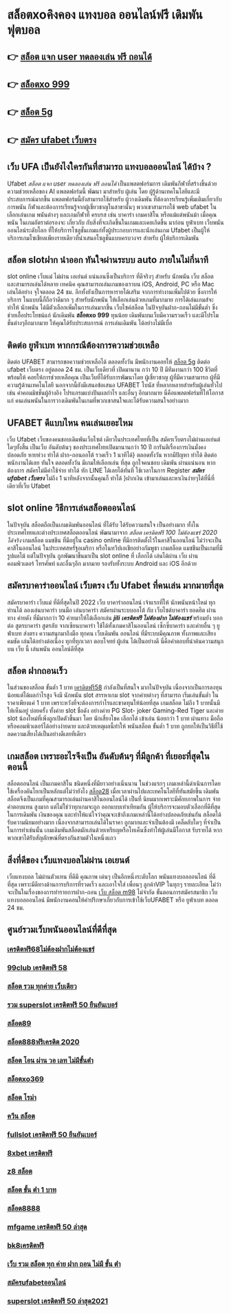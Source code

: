 # สล็อตxoคิงคอง แทงบอล ออนไลน์ฟรี เดิมพันฟุตบอล

## 👉 [สล็อต แจก user ทดลองเล่น ฟรี ถอนได้](https://mabet.net/20-free-100/)
## 👉 [สล็อตxo 999](https://mabet.net/credit-free-50/)
## 👉 [สล็อต 5g](https://mabet.net/)
## 👉 [สมัคร ufabet เว็บตรง](https://bio.link/tisawago)

## เว็บ UFA เป็นยังไงใครกันที่สามารถ แทงบอลออนไลน์  ได้บ้าง ?

Ufabet *สล็อต แจก user ทดลองเล่น ฟรี ถอนได้* เป็นแพลตฟอร์มการ เดิมพันกีฬาที่สร้างขึ้นด้วยความช่วยเหลือของ AI แพลตฟอร์มนี้ พัฒนา มาสำหรับ ผู้เล่น โดย ผู้รู้ด้านเทคโนโลยีและมีประสบการณ์มากขึ้น แพลตฟอร์มนี้ยังสามารถใช้สำหรับ ผู้วางเดิมพัน ที่ต้องการเรียนรู้เพิ่มเติมเกี่ยวกับการพนัน กีฬาและต้องการเรียนรู้จากผู้เชี่ยวชาญในสาขานั้นๆ พวกเขาสามารถใช้ web ufabet ในเลือกเล่นเกม พนันต่างๆ และเกมกีฬาที่ ครบรส เช่น บาคาร่า เกมคาสิโน หรือแม้แต่พนันม้า เมื่อคุณพนัน ในเกมอัตราต่อรองจะ เกี่ยวกับ กับสิ่งที่จะเกิดขึ้นในเกมและเคยเกิดขึ้น มาก่อน  ยูฟ่าเบท   เว็บพนันออนไลน์ระดับโลก ที่ให้บริการโซลูชั่นเกมแก่ทั้งผู้ประกอบการและนักเล่นเกม Ufabet เป็นผู้ให้บริการเกมโซเชียลเพียงรายเดียวที่นำเสนอโซลูชั่นแบบครบวงจร สำหรับ ผู้ให้บริการเดิมพัน


##  สล็อต slotฝาก   นำออก ทันใจผ่านระบบ auto ภายในไม่กี่นาที 

 slot online เว็บแม่ ไม่ผ่าน เอเย่นต์ แน่นอนซึ่งเป็นบริการ ที่ดีจริงๆ สำหรับ นักพนัน เว็บ สล็อต  และสามารถเล่นได้หลาย เทคนิค  คุณสามารถเล่นเกมของเราบน iOS, Android, PC หรือ Mac เล่นได้อย่าง จุใจตลอด 24 ชม. อีกทั้งยังเป็นการหารายได้เสริม จากการทำงานเพิ่มไปด้วย ซึ่งการให้บริการ ในแบบนี้ก็ถือว่าดีมาก ๆ สำหรับนักพนัน ให้เลือกเล่นด้วยเกมที่มากมาย การได้เล่นเกมส์จะทำให้ นักพนัน ได้มีตัวเลือกเพิ่มในการเล่นมากขึ้น  เว็บไซค์สล็อต ในปัจจุบันฝาก-ถอนไม่มีขั้นต่ำ ซึ่งช่วยเอื้อประโยชน์แก่  นักเดิมพัน **สล็อตxo 999** ทุนน้อย เดิมพันบนเว็บมีความรวดเร็ว และมีโปรโมชั่นต่างๆอีกมากมาย ให้คุณได้รับประสบการณ์  การเล่นเดิมพัน ได้อย่างไม่มีเบื่อ

## ติดต่อ   ยูฟ่าเบท หากกรณีต้องการความช่วยเหลือ

ติดต่อ   UFABET สามารถขอความช่วยเหลือได้  ตลอดทั้งวัน มีพนักงานคอยให้ [สล็อต 5g](https://bio.link/tisawago) ติดต่อ ufabet เว็บตรง อยู่ตลอด 24 ชม. เป็นเว็บเดียวที่ เปิดมานาน กว่า 10 ปี มีทีมงานกว่า 100 ชีวิตที่พร้อมให้ คอยให้การช่วยเหลือคุณ เป็นเว็บที่ได้รับการพัฒนาโดย ผู้เชี่ยวชาญ ผู้ที่มีความสามารถ ผู้ที่มีความรู้ด้านเทคโนโลยี นอกจากนี้ยังมีเสนอข้อเสนอ UFABET โบนัส  ที่หลากหลายสำหรับผู้เล่นทั่วไป เช่น ค่าคอมมิชชั่นผู้อ้างอิง โปรแกรมแบ่งปันผลกำไร และอื่นๆ อีกมากมาย นี่คือแพลตฟอร์มที่ให้โอกาสแก่ คนเล่นพนันในการวางเดิมพันในเกมที่พวกเขาสนใจและได้รับความสนใจอย่างมาก


## UFABET  ดีแบบไหน คนเล่นเยอะไหม

 เว็บ Ufabet เว็บของคนชอบเดิมพันเว็บไซต์ เดียวในประเทศไทยที่เป็น สมัครเว็บตรงไม่ผ่านเอเย่นต์   ใดๆทั้งสิ้น เป็นเว็บ อันดับต้นๆ  ของประเทศไทยเปิดมานานกว่า 10 ปี การันตีเรื่องการเงินมั่งคงปลอดภัย หายห่วง  ทำได้  ฝาก-ถอนออโต้ รวดเร็ว 1 นาทีได้} ตลอดทั้งวัน หากมีปัญหา ทำได้ ติดต่อ พนักงานได้เลย ทันใจ ตลอดทั้งวัน  มีเกมให้เลือกเล่น ที่สุด ถูกใจคนชอบ เดิมพัน ผ่านแน่นอน หากต้องการ  สมัครไม่มีค่าใช้จ่าย ทำได้ ทัก LINE  ได้เลยได้ทันที ใช้เวลาในการ Register ***สมัคร ufabet เว็บตรง*** ไม่ถึง 1 นาทีหลังจากนั้นคุณก็ ทำได้ }ฝากเงิน เข้ามาเล่นและหาเงินง่ายๆได้ที่นี่ที่เดียวที่เว็บ Ufabet 


##  slot online  วิธีการเล่นสล็อตออนไลน์ 

ในปัจจุบัน  สล็อตถือเป็นเกมเดิมพันออนไลน์  ที่ได้รับ  ได้รับความสนใจ เป็นอย่างมาก ทั้งในประเทศไทยและต่างประเทศสล็อตออนไลน์ พัฒนามาจาก  *สล็อต เครดิตฟรี 100 ไม่ต้องแชร์ 2020 ได้จริง* เกมสล็อต แมชชีน ที่มีอยู่ใน casino online   ที่มีการติดตั้งไว้ในคาสิโนออนไลน์   ไม่ว่าจะเป็นคาสิโนออนไลน์   ในประเทศสหรัฐอเมริกา หรือในทวีปเอเชียอย่างกัมพูชา  เกมสล็อต แมชชีนเป็นเกมที่มีรูปผลไม้ แต่ในปัจจุบัน  ถูกพัฒนาขึ้นมาเป็น  slot online  ที่ เลือกได้ เล่นได้ผ่าน  เว็บ ผ่านคอมพิวเตอร์ โทรศัพท์  และอื่นๆอีก มากมาย  รองรับทั้งระบบ Android และ iOS อีกด้วย


## สมัครบาคาร่าออนไลน์ เว็บตรง  เว็บ Ufabet ที่คนเล่น มากมายที่สุด 

สมัครบาคาร่า  เว็บแม่   ที่ดีที่สุดในปี 2022  เว็บ  บาคาร่าออนไลน์ เจ้าแรกที่ให้  นักพนันหน้าใหม่  ทุกท่านได้  ลองเล่นบาคาร่า บนมือ เล่นบาคาร่า สมัครผ่านระบบออโต้  กับ  เว็บไซต์บาคาร่า ยอดฮิต  ผ่านทาง ค่ายดัง ที่มีมากกว่า 10 ค่ายมาให้ได้เลือกเล่น ***jili เครดิตฟรี ไม่ต้องฝาก ไม่ต้องแชร์*** พร้อมยัง บอกต่อ สูตรบาคาร่า  สูตรลับ  จากเซียนบาคาร่า ใช้ได้ทั้งเกมคาสิโนออนไลน์ เซ็กซี่บาคาร่า และค่ายอื่น ๆ ยูฟ่าเบท ส่งตรง  ความสนุกมาถึงมือ ทุกคน เว็บเดิมพัน  ออนไลน์ ที่มีระบบมีคุณภาพ ทั้งภาพและเสียง คมชัด เล่นได้อย่างต่อเนื่อง ทุกที่ทุกเวลา  ตอบโจทย์  ผู้เล่น ได้เป็นอย่างดี นี่คือคำตอบที่น่าค้นความสนุก บน เว็บ นี้  เล่นพนัน ออนไลน์ดีที่สุด 

## สล็อต ฝากถอนเร็ว 

ในส่วนของสล็อต ขั้นต่ำ   1 บาท [เครดิตฟรี58](https://mabet.net/credit-free-100/) กำลังเป็นที่สนใจ มากในปัจจุบัน เนื่องจากเป็นการลงทุนน้อยแต่ได้ผลกำไรสูง จึงมี นักพนัน   slot สรรหาเกม slot จากค่ายต่างๆ ที่สามารถ  เริ่มเล่นขั้นต่ำ   ในราคาเพียงแค่ 1 บาท เพราะหวังที่จะต้องการกำไรและขาดทุนให้น้อยที่สุด  เกมสล็อต ไม่ถึง  1 บาทนั้นมีให้เห็นอยู่ บ่อยครั้ง  ทั้งค่าย slot ชื่อดัง อย่างค่าย PG Slot- joker Gaming-Red Tiger และค่าย slot น้องใหม่ที่เพิ่งถูกเปิดตัวขึ้นมา โดย นักเสี่ยงโชค  เลือกได้ เข้าเล่น น้อยกว่า  1 บาท ผ่านทาง มือถือหรือคอมพิวเตอร์ได้อย่างง่ายดาย และด้วยเหตุผลนี้ทำให้ พนันสล็อต ขั้นต่ำ   1 บาท ถูกยกให้เป็นวิธีที่ใช้ลดความเสี่ยงได้เป็นอย่างดีเลยทีเดียว


##  เกมสล็อต เพราะอะไรจึงเป็น อันดับต้นๆ  ที่มีลูกค้า ที่เยอะที่สุดในตอนนี้

 สล็อตออนไลน์ เป็นเกมคาสิโน ชนิดหนึ่งที่มียาวอย่างเนิ่นนาน ในช่วงแรกๆ เกมเหล่านี้ดำเนินการโดยใช้เครื่องคันโยกเป็นหลักแต่ไม่ว่ายังไง [สล็อต28](https://mabet.net/register/) เมื่อเวลาผ่านไปและเทคโนโลยีที่ทันสมัยขึ้น  เดิมพันสล็อตจึงเป็นเกมที่คุณสามารถเล่นผ่านคาสิโนออนไลน์ได้ เป็นที่ นิยมมากเพราะมีศักยภาพในการ จ่ายค่าตอบแทน สูงมาก แต่ไม่ใช่ว่าทุกเกมจะถูก ออกแบบเท่าเทียมกัน ผู้ให้บริการจะมอบตัวเลือกที่ดีที่สุด ในการเดิมพัน เงินของคุณ และทำให้แน่ใจว่าคุณจะเข้าถึงเกมเหล่านี้ได้อย่างปลอดภัยเช่นกัน สล็อตได้รับความนิยมอย่างมาก เนื่องจากสามารถเล่นได้ในราคา ถูกมากและจำเป็นต้องมี เคล็ดลับใดๆ ที่จำเป็นในการทำเช่นนั้น เกมเดิมพันสล็อตมักเล่นด้วยเหรียญหรือโทเค็นซึ่งทำให้ผู้เล่นมีโอกาส รับรายได้ หากพวกเขาได้รับสัญลักษณ์ที่ตรงกันสามตัวในหนึ่งแถว


##  สิ่งที่ดีของ เว็บแทงบอลไม่ผ่าน เอเยนต์

เว็บแทงบอล  ไม่ผ่านตัวแทน  ที่ดีมี  คุณภาพ เด่นๆ เป็นอีกหนึ่งระดับโลก พนันแทงบอลออนไลน์ ที่ดีที่สุด  เพราะมีดีทางด้านการบริการที่รวดเร็ว และเอาใจใส่ เพื่อนๆ ลูกค้าVIP  ในทุกๆ รายละเอียด ไม่ว่าจะเป็นในเรื่องของการทำรายการฝาก-ถอน  [เว็บ สล็อต m98](https://mabet.net/register/) ไม่จำกัด  ขั้นตอนการสมัครสมาชิก เว็บแทงบอลออนไลน์   มีพนักงานคอนให้คำปรึกษาเกี่ยวกับการเข้าใช้เว็บUFABET หรือ ยูฟ่าเบท ตลอด 24 ชม.


## ศูนย์รวมเว็บพนันออนไลน์ที่ดีที่สุด

### [เครดิตฟรี68ไม่ต้องฝากไม่ต้องแชร์](https://atom.io/themes/สล็อตเว็บตรง%20MABET.net%20roar66%20เครดิตฟรี%20ล่าสุด%20008%20สล็อต%20สล็อตแตกหนัก%2020รับ100)
### [99club เครดิตฟรี 58](https://atom.io/themes/สล็อตเว็บตรง%20MABET.net%20เครดิตฟรี%20กดรับ%20เอง%20joker%20008%20สล็อต%20สล็อตแตกหนัก%2020รับ100)
### [สล็อต รวม ทุกค่าย เว็บเดียว](https://atom.io/themes/สล็อตเว็บตรง%20MABET.net%20สล็อต%20คิงคอง%20008%20สล็อต%20สล็อตแตกหนัก%2020รับ100)
### [รวม superslot เครดิตฟรี 50 ยืนยันเบอร์](https://atom.io/themes/สล็อตเว็บตรง%20MABET.net%2069สล็อต%20008%20สล็อต%20สล็อตแตกหนัก%2020รับ100)
### [สล็อต89](https://atom.io/themes/สล็อตเว็บตรง%20MABET.net%20เฮง%20เฮง%20เฮง%20สล็อต999%20008%20สล็อต%20สล็อตแตกหนัก%2020รับ100)
### [สล็อต888ฟรีเครดิต 2020](https://atom.io/themes/สล็อตเว็บตรง%20MABET.net%20รวมสล็อตทุกค่ายในเว็บเดียว%20เครดิตฟรี%20008%20สล็อต%20สล็อตแตกหนัก%2020รับ100)
### [สล็อต โอน ผ่าน วอ เลท ไม่มีขั้นต่ํา](https://atom.io/themes/สล็อตเว็บตรง%20MABET.net%20betflik%20เครดิตฟรี%20ล่าสุด%20008%20สล็อต%20สล็อตแตกหนัก%2020รับ100)
### [สล็อตxo369](https://atom.io/themes/สล็อตเว็บตรง%20MABET.net%20มารวย99%20เครดิตฟรี%20008%20สล็อต%20สล็อตแตกหนัก%2020รับ100)
### [สล็อต โรม่า](https://atom.io/themes/สล็อตเว็บตรง%20MABET.net%20สล็อต%20pg%20เกมส์ไหนดี%20008%20สล็อต%20สล็อตแตกหนัก%2020รับ100)
### [ควีน สล็อต](https://atom.io/themes/สล็อตเว็บตรง%20MABET.net%20mafia%20เครดิตฟรี%2050%20008%20สล็อต%20สล็อตแตกหนัก%2020รับ100)
### [fullslot เครดิตฟรี 50 ยืนยันเบอร์](https://atom.io/themes/สล็อตเว็บตรง%20MABET.net%20สมัคร%20ufabet%20ฝากถอน%20วอเลท%20008%20สล็อต%20สล็อตแตกหนัก%2020รับ100)
### [8xbet เครดิตฟรี](https://atom.io/themes/สล็อตเว็บตรง%20MABET.net%20สล็อต%20pg%20ฝากถอน%20ไม่มี%20ขั้นต่ำ%20แตกง่าย%20008%20สล็อต%20สล็อตแตกหนัก%2020รับ100)
### [z8 สล็อต](https://atom.io/themes/สล็อตเว็บตรง%20MABET.net%20mgmสล็อต%20008%20สล็อต%20สล็อตแตกหนัก%2020รับ100)
### [สล็อต ขั้น ต่ํา 1 บาท](https://atom.io/themes/สล็อตเว็บตรง%20MABET.net%20เครดิตฟรี%20กดรับเอง%20ไม่%20ฝาก%20ไม่แชร์%202021%20008%20สล็อต%20สล็อตแตกหนัก%2020รับ100)
### [สล็อต8888](https://atom.io/themes/สล็อตเว็บตรง%20MABET.net%20winner99%20เครดิตฟรี50%20008%20สล็อต%20สล็อตแตกหนัก%2020รับ100)
### [mfgame เครดิตฟรี 50 ล่าสุด](https://atom.io/themes/สล็อตเว็บตรง%20MABET.net%20เว็บสล็อต%20เครดิตฟรี%20ยืนยันเบอร์ล่าสุด%202021%20008%20สล็อต%20สล็อตแตกหนัก%2020รับ100)
### [bk8เครดิตฟรี](https://atom.io/themes/สล็อตเว็บตรง%20MABET.net%20superlot999%20เครดิตฟรี50%20008%20สล็อต%20สล็อตแตกหนัก%2020รับ100)
### [เว็บ รวม สล็อต ทุก ค่าย ฝาก ถอน ไม่มี ขั้น ต่ํา](https://atom.io/themes/สล็อตเว็บตรง%20MABET.net%20superslot%20เครดิตฟรี%2050%20รับ%20otp%20008%20สล็อต%20สล็อตแตกหนัก%2020รับ100)
### [สมัครufabetออนไลน์](https://atom.io/themes/สล็อตเว็บตรง%20MABET.net%20สล็อต%20ยู%20ฟ่า%20777%20008%20สล็อต%20สล็อตแตกหนัก%2020รับ100)
### [superslot เครดิตฟรี 50 ล่าสุด2021](https://atom.io/themes/สล็อตเว็บตรง%20MABET.net%20888%20สล็อต%20008%20สล็อต%20สล็อตแตกหนัก%2020รับ100)